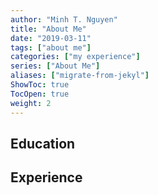 ```yaml
---
author: "Minh T. Nguyen"
title: "About Me"
date: "2019-03-11"
tags: ["about me"]
categories: ["my experience"]
series: ["About Me"]
aliases: ["migrate-from-jekyl"]
ShowToc: true
TocOpen: true
weight: 2
---
```


## Education

## Experience


